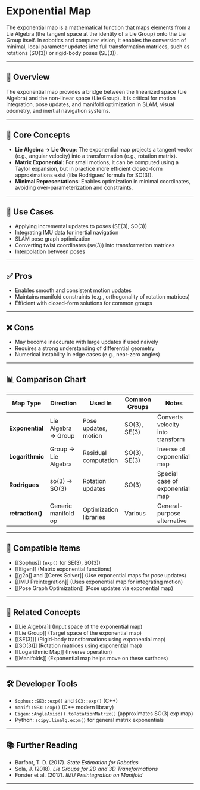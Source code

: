 # Exponential Map

The exponential map is a mathematical function that maps elements from a Lie Algebra (the tangent space at the identity of a Lie Group) onto the Lie Group itself. In robotics and computer vision, it enables the conversion of minimal, local parameter updates into full transformation matrices, such as rotations (SO(3)) or rigid-body poses (SE(3)).

---

## 🧠 Overview

The exponential map provides a bridge between the linearized space (Lie Algebra) and the non-linear space (Lie Group). It is critical for motion integration, pose updates, and manifold optimization in SLAM, visual odometry, and inertial navigation systems.

---

## 🔬 Core Concepts

- **Lie Algebra → Lie Group**: The exponential map projects a tangent vector (e.g., angular velocity) into a transformation (e.g., rotation matrix).
- **Matrix Exponential**: For small motions, it can be computed using a Taylor expansion, but in practice more efficient closed-form approximations exist (like Rodrigues’ formula for SO(3)).
- **Minimal Representations**: Enables optimization in minimal coordinates, avoiding over-parameterization and constraints.

---

## 🧰 Use Cases

- Applying incremental updates to poses (SE(3), SO(3))
- Integrating IMU data for inertial navigation
- SLAM pose graph optimization
- Converting twist coordinates (se(3)) into transformation matrices
- Interpolation between poses

---

## ✅ Pros

- Enables smooth and consistent motion updates
- Maintains manifold constraints (e.g., orthogonality of rotation matrices)
- Efficient with closed-form solutions for common groups

---

## ❌ Cons

- May become inaccurate with large updates if used naively
- Requires a strong understanding of differential geometry
- Numerical instability in edge cases (e.g., near-zero angles)

---

## 📊 Comparison Chart

| Map Type         | Direction            | Used In               | Common Groups | Notes                           |
|------------------|----------------------|------------------------|----------------|----------------------------------|
| **Exponential**  | Lie Algebra → Group  | Pose updates, motion   | SO(3), SE(3)   | Converts velocity into transform |
| **Logarithmic**  | Group → Lie Algebra  | Residual computation   | SO(3), SE(3)   | Inverse of exponential map       |
| **Rodrigues**    | so(3) → SO(3)        | Rotation updates       | SO(3)         | Special case of exponential map  |
| **retraction()** | Generic manifold op  | Optimization libraries | Various       | General-purpose alternative      |

---

## 🔧 Compatible Items

- [[Sophus]] (`exp()` for SE(3), SO(3))
- [[Eigen]] (Matrix exponential functions)
- [[g2o]] and [[Ceres Solver]] (Use exponential maps for pose updates)
- [[IMU Preintegration]] (Uses exponential map for integrating motion)
- [[Pose Graph Optimization]] (Pose updates via exponential map)

---

## 🔗 Related Concepts

- [[Lie Algebra]] (Input space of the exponential map)
- [[Lie Group]] (Target space of the exponential map)
- [[SE(3)]] (Rigid-body transformations using exponential map)
- [[SO(3)]] (Rotation matrices using exponential map)
- [[Logarithmic Map]] (Inverse operation)
- [[Manifolds]] (Exponential map helps move on these surfaces)

---

## 🛠 Developer Tools

- `Sophus::SE3::exp()` and `SO3::exp()` (C++)
- `manif::SE3::exp()` (C++ modern library)
- `Eigen::AngleAxisd().toRotationMatrix()` (approximates SO(3) exp map)
- Python: `scipy.linalg.expm()` for general matrix exponentials

---

## 📚 Further Reading

- Barfoot, T. D. (2017). *State Estimation for Robotics*
- Sola, J. (2018). *Lie Groups for 2D and 3D Transformations*
- Forster et al. (2017). *IMU Preintegration on Manifold*

---
